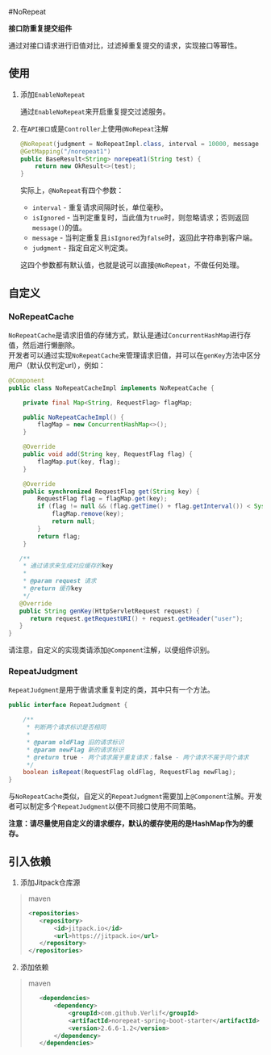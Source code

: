 #NoRepeat

__接口防重复提交组件__

通过对接口请求进行旧值对比，过滤掉重复提交的请求，实现接口等幂性。

## 使用

1. 添加`EnableNoRepeat`

    通过`EnableNoRepeat`来开启重复提交过滤服务。

2. 在`API接口`或是`Controller`上使用`@NoRepeat`注解

    ```java
    @NoRepeat(judgment = NoRepeatImpl.class, interval = 10000, message = "禁止重复提交")
    @GetMapping("/norepeat1")
    public BaseResult<String> norepeat1(String test) {
        return new OkResult<>(test);
    }
    ```

    实际上，`@NoRepeat`有四个参数：

   * `interval` - 重复请求间隔时长，单位毫秒。
   * `isIgnored` - 当判定重复时，当此值为`true`时，则忽略请求；否则返回`message()`的值。
   * `message` - 当判定重复且`isIgnored`为`false`时，返回此字符串到客户端。
   * `judgment` - 指定自定义判定类。

    这四个参数都有默认值，也就是说可以直接`@NoRepeat`，不做任何处理。

## 自定义

### NoRepeatCache

`NoRepeatCache`是请求旧值的存储方式，默认是通过`ConcurrentHashMap`进行存值，然后进行懒删除。  
开发者可以通过实现`NoRepeatCache`来管理请求旧值，并可以在`genKey`方法中区分用户（默认仅判定url），例如：

```java
@Component
public class NoRepeatCacheImpl implements NoRepeatCache {

    private final Map<String, RequestFlag> flagMap;

    public NoRepeatCacheImpl() {
        flagMap = new ConcurrentHashMap<>();
    }

    @Override
    public void add(String key, RequestFlag flag) {
        flagMap.put(key, flag);
    }

    @Override
    public synchronized RequestFlag get(String key) {
        RequestFlag flag = flagMap.get(key);
        if (flag != null && (flag.getTime() + flag.getInterval()) < System.currentTimeMillis()) {
            flagMap.remove(key);
            return null;
        }
        return flag;
    }

   /**
    * 通过请求来生成对应缓存的key
    *
    * @param request 请求
    * @return 缓存key
    */
   @Override
   public String genKey(HttpServletRequest request) {
      return request.getRequestURI() + request.getHeader("user");
   }
}
```

请注意，自定义的实现类请添加`@Component`注解，以便组件识别。

### RepeatJudgment

`RepeatJudgment`是用于做请求重复判定的类，其中只有一个方法。

```java
public interface RepeatJudgment {

    /**
     * 判断两个请求标识是否相同
     *
     * @param oldFlag 旧的请求标识
     * @param newFlag 新的请求标识
     * @return true - 两个请求属于重复请求；false - 两个请求不属于同个请求
     */
    boolean isRepeat(RequestFlag oldFlag, RequestFlag newFlag);
}
```

与`NoRepeatCache`类似，自定义的`RepeatJudgment`需要加上`@Component`注解。开发者可以制定多个`RepeatJudgment`以便不同接口使用不同策略。

__注意：请尽量使用自定义的请求缓存，默认的缓存使用的是HashMap作为的缓存。__

## 引入依赖

1. 添加Jitpack仓库源

> maven
> ```xml
> <repositories>
>    <repository>
>        <id>jitpack.io</id>
>        <url>https://jitpack.io</url>
>    </repository>
> </repositories>
> ```

2. 添加依赖

> maven
> ```xml
>    <dependencies>
>        <dependency>
>            <groupId>com.github.Verlif</groupId>
>            <artifactId>norepeat-spring-boot-starter</artifactId>
>            <version>2.6.6-1.2</version>
>        </dependency>
>    </dependencies>
> ```
